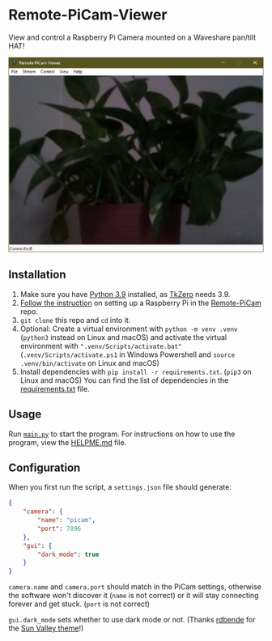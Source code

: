 # Remote-PiCam-Viewer
View and control a Raspberry Pi Camera mounted on a Waveshare pan/tilt HAT!

![A picture of the Remote PiCam Viewer in action viewing a potted plant.](assets/README/1/1.png "Figure 1.1")

## Installation

1. Make sure you have [Python 3.9](https://www.python.org/downloads/)
   installed, as [TkZero](https://github.com/UnsignedArduino/TkZero) needs 3.9.
2. [Follow the instruction](https://github.com/UnsignedArduino/Remote-PiCam/blob/main/README.md#installation)
   on setting up a Raspberry Pi in the 
   [Remote-PiCam](https://github.com/UnsignedArduino/Remote-PiCam) repo. 
3. `git clone` this repo and `cd` into it. 
4. Optional: Create a virtual environment with `python -m venv .venv` 
   (`python3` instead on Linux and macOS) and activate the virtual 
   environment with `".venv/Scripts/activate.bat"` 
   (`.venv/Scripts/activate.ps1` in Windows Powershell and 
   `source .venv/bin/activate` on Linux and macOS)
5. Install dependencies with `pip install -r requirements.txt`. (`pip3` on 
   Linux and macOS) You can find the list of dependencies in the 
   [requirements.txt](https://github.com/UnsignedArduino/Remote-PiCam-Viewer/blob/main/requirements.txt) 
   file.

## Usage

Run [`main.py`](https://github.com/UnsignedArduino/Remote-PiCam-Viewer/blob/main/main.py)
to start the program. For instructions on how to use the program, view
the [HELPME.md](HELPME.md) file. 

## Configuration
When you first run the script, a `settings.json` file should generate:
```json
{
    "camera": {
        "name": "picam",
        "port": 7896
    },
    "gui": {
        "dark_mode": true
    }
}
```

`camera.name` and `camera.port` should match in the PiCam settings, otherwise 
the software won't discover it (`name` is not correct) or it will stay 
connecting forever and get stuck. (`port` is not correct)

`gui.dark_mode` sets whether to use dark mode or not. (Thanks 
[rdbende](https://github.com/rdbende) for the 
[Sun Valley theme](https://github.com/rdbende/Sun-Valley-ttk-theme)!)
